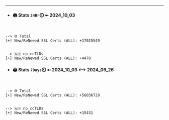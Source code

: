 

---
- #### 🖨️ **Stats** `24Hr`⏲️ ➼ 2024_10_03
```console


--> 🌐 Total
[+] New/ReNewed SSL Certs (ALL): +17025549


--> 🇳🇵 np_ccTLDs
[+] New/ReNewed SSL Certs (ALL): +4470

```

- #### 🖨️ **Stats** `7Days`⏲️ ➼ 2024_10_03 <--> 2024_09_26
```console


--> 🌐 Total
[+] New/ReNewed SSL Certs (ALL): +56036729


--> 🇳🇵 np_ccTLDs
[+] New/ReNewed SSL Certs (ALL): +15431

```

